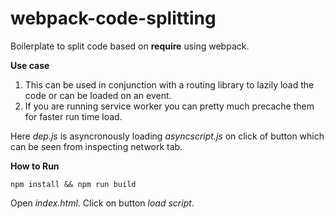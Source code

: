 # webpack-code-splitting

Boilerplate to split code based on **require** using webpack.


**Use case**

1. This can be used in conjunction with a routing library to lazily load the code or can be loaded on an event.
2. If you are running service worker you can pretty much precache them for faster run time load.

Here _dep.js_ is asyncronously loading _asyncscript.js_ on click of button which can be seen from inspecting network tab.

**How to Run**

``
npm install && npm run build
``

Open _index.html_. Click on button _load script_.
